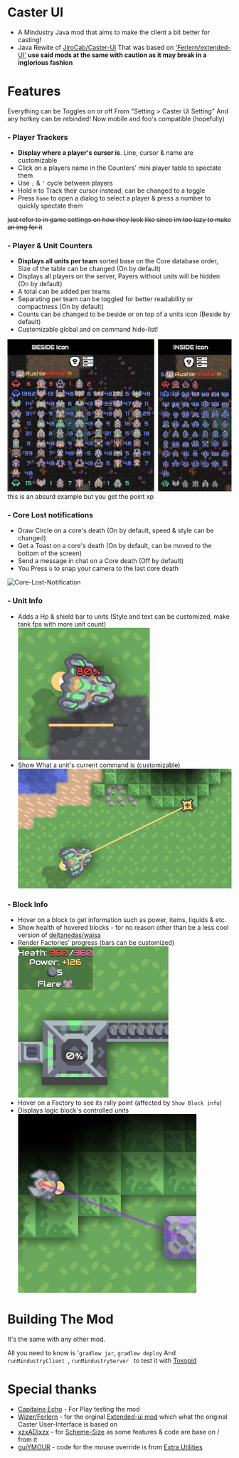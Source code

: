 # Caster UI 

- A Mindustry Java mod that aims to make the client a bit better for casting!
- Java Rewite of [JiroCab/Caster-Ui](https://github.com/JiroCab/Caster-Ui) That was based on ['Ferlern/extended-UI'](https://github.com/ferlern/extended-ui-v7) **use said mods at the same with caution as it may break in a inglorious fashion**

# Features
Everything can be Toggles on or off From "Setting > Caster Ui Setting"
And any hotkey can be rebinded!
Now mobile and foo's compatible (hopefully)

### - Player Trackers
- **Display where a player's cursor is**. Line, cursor & name are customizable
- Click on a players name in the Counters' mini player table to spectate them
- Use `;` & `'` cycle between players
- Hold `H` to Track their cursor instead, can be changed to a toggle
- Press  `home` to open a dialog to select a player & press a number to quickly spectate them

~~just refer to in game settings on how they look like since im too lazy to make an img for it~~

### - Player & Unit Counters
- **Displays all units per team** sorted base on the Core database order, Size of the table can be changed (On by default)
- Displays all players on the server, Payers without units will be hidden (On by default)
- A total can be added per teams
- Separating per team can be toggled for better readability or compactness (On by default)
- Counts can be changed to be beside or on top of a units icon (Beside by default)
- Customizable global and on command hide-list!

![counters-img](/assests-raw/counters.png)
this is an absurd example but you get the point xp

### - Core Lost notifications
- Draw Circle on a core's death (On by default, speed & style can be changed)
- Get a Toast on a core's death (On by default, can be moved to the bottom of the screen)
- Send a message in chat on a Core death (Off by default)
- You Press `G` to snap your camera to the last core death

![Core-Lost-Notification](https://user-images.githubusercontent.com/57391931/180737689-a11c7c35-9cae-4c49-8681-2ee338827b68.gif)

### - Unit Info
- Adds a Hp & shield bar to units (Style and text can be customized, make tank fps with more unit count)
![unit-health-shield-bar](assests-raw/units-bars.png)
- Show What a unit's current command is (customizable)
![unit-cmd](assests-raw/units-cmd.png)

### - Block Info
- Hover on a block to get information such as power, items, liquids & etc.
- Show health of hovered blocks - for no reason other than be a less cool version of [deltanedas/waisa](https://github.com/deltanedas/waisa)
- Render Factories' progress (bars can be customized)
  ![block-info](assests-raw/blk-info.png)
- Hover on a Factory to see its rally point (affected by `Show Block info`)
- Displays logic block's controlled units
![logic-line](assests-raw/blk-logic.png)


# Building The Mod
It's the same with any other mod.

All you need to know is '`gradlew jar`, `gradlew deploy`
And `runMindustryClient `, `runMindustryServer ` to test it with [Toxopid](https://github.com/Xpdustry/Toxopid)

# Special thanks
- [Capitaine Echo](https://www.twitch.tv/capitaine_echo) - For Play testing the mod
- [Wizer/Ferlern](https://github.com/Ferlern) - for the orginal [Extended-ui mod](https://github.com/Ferlern/extended-UI-v7) which what the original Caster User-Interface is based on
- [xzxADIxzx](https://github.com/xzxADIxzx) - for [Scheme-Size](https://github.com/xzxADIxzx/Scheme-Size) as some features & code are base on / from it
- [guiYMOUR](https://github.com/guiYMOUR) - code for the mouse override is from [Extra Utilities](https://github.com/guiYMOUR/mindustry-Extra-Utilities-mod)